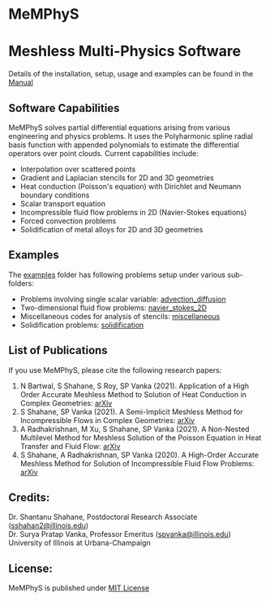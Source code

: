 # MeMPhyS
# Meshless Multi-Physics Software
Details of the installation, setup, usage and examples can be found in the [Manual](https://github.com/shahaneshantanu/memphys/blob/main/Manual.pdf)

## Software Capabilities
MeMPhyS solves partial differential equations arising from various engineering and physics problems. It uses the Polyharmonic spline radial basis function with appended polynomials to estimate the differential operators over point clouds. Current capabilities include:
* Interpolation over scattered points
* Gradient and Laplacian stencils for 2D and 3D geometries
* Heat conduction (Poisson's equation) with Dirichlet and Neumann boundary conditions
* Scalar transport equation
* Incompressible fluid flow problems in 2D (Navier-Stokes equations)
* Forced convection problems
* Solidification of metal alloys for 2D and 3D geometries

## Examples
The [examples](https://github.com/shahaneshantanu/memphys/tree/main/examples) folder has following problems setup under various sub-folders:
* Problems involving single scalar variable: [advection_diffusion](https://github.com/shahaneshantanu/memphys/tree/main/examples/advection_diffusion)
* Two-dimensional fluid flow problems: [navier_stokes_2D](https://github.com/shahaneshantanu/memphys/tree/main/examples/navier_stokes_2D)
* Miscellaneous codes for analysis of stencils: [miscellaneous](https://github.com/shahaneshantanu/memphys/tree/main/examples/miscellaneous)
* Solidification problems: [solidification](https://github.com/shahaneshantanu/memphys/tree/main/examples/solidification)

## List of Publications
If you use MeMPhyS, please cite the following research papers:
1. N Bartwal, S Shahane, S Roy, SP Vanka (2021). Application of a High Order Accurate Meshless Method to Solution of Heat Conduction in Complex Geometries: [arXiv](https://arxiv.org/abs/2106.08535)<br/>
2. S Shahane, SP Vanka (2021). A Semi-Implicit Meshless Method for Incompressible Flows in Complex Geometries: [arXiv](https://arxiv.org/abs/2106.07616)<br/>
3. A Radhakrishnan, M Xu, S Shahane, SP Vanka (2021). A Non-Nested Multilevel Method for Meshless Solution of the Poisson Equation in Heat Transfer and Fluid Flow: [arXiv](https://arxiv.org/abs/2104.13758)<br/>
4. S Shahane, A Radhakrishnan, SP Vanka (2020). A High-Order Accurate Meshless Method for Solution of Incompressible Fluid Flow Problems: [arXiv](https://arxiv.org/abs/2010.01702)<br/>

## Credits:
Dr. Shantanu Shahane, Postdoctoral Research Associate (sshahan2@illinois.edu)<br/>
Dr. Surya Pratap Vanka, Professor Emeritus (spvanka@illinois.edu)<br/>
University of Illinois at Urbana-Champaign

## License:
MeMPhyS is published under [MIT License](https://github.com/shahaneshantanu/memphys/blob/main/LICENSE)
